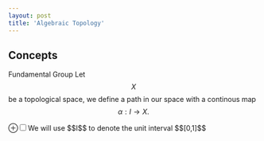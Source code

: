 ```yaml
---
layout: post
title: 'Algebraic Topology'
---
```


## Concepts

Fundamental Group
Let $$X$$ be a topological space, we define a path in our space with a continous map $$\alpha: I \rightarrow X.$$
<p> <label for="mn-blue-links" class="margin-toggle">&#8853;</label><input type="checkbox" id="mn-blue-links" class="margin-toggle"/><span class="marginnote">We will use $$I$$ to denote the unit interval $$[0,1]$$</span> <p>